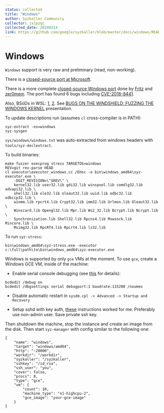 ```yaml
---
status: collected
title: "Windows"
author: Syzkaller Community
collector: jxlpzqc
collected_date: 20240314
link: https://github.com/google/syzkaller/blob/master/docs/windows/README.md
---
```


# Windows

`Windows` support is very raw and preliminary (read, non-working).

There is a [closed-source port at Microsoft](https://github.com/dwizzzle/Presentations/blob/master/David%20Weston%20-%20Keeping%20Windows%20Secure%20-%20Bluehat%20IL%202019.pdf).

There is a more complete
[closed-source Windows port](https://www.slideshare.net/AnthonyLAOUHINETSUEI/wsl-reloaded)
done by [Fritz](https://twitter.com/anarcheuz) and [zer0mem](https://twitter.com/zer0mem).
The port has found 6 bugs including
[CVE-2018-8441](https://portal.msrc.microsoft.com/en-US/security-guidance/advisory/CVE-2018-8441).

Also, BSoDs in WSL: [1](https://twitter.com/yoavalon/status/1102563655743406082), [2](https://twitter.com/NetanelBenSimon/status/1102563950221316096).
See [BUGS ON THE WINDSHIELD: FUZZING THE WINDOWS KERNEL](https://www.offensivecon.org/speakers/2020/netanel-ben-simon-yoav-alon.html) presentation.

To update descriptions run (assumes `cl` cross-compiler is in PATH):
```
syz-extract -os=windows
syz-sysgen
```

`sys/windows/windows.txt` was auto-extracted from windows headers with `tools/syz-declextract`.

To build binaries:
```
make fuzzer execprog stress TARGETOS=windows
REV=git rev-parse HEAD
cl executor\executor_windows.cc /EHsc -o bin\windows_amd64\syz-executor.exe \
	-DGIT_REVISION=\"$REV\" \
	kernel32.lib user32.lib gdi32.lib winspool.lib comdlg32.lib advapi32.lib \
	shell32.lib ole32.lib oleaut32.lib uuid.lib odbc32.lib odbccp32.lib \
	winmm.lib rpcrt4.lib Crypt32.lib imm32.lib Urlmon.lib Oleaut32.lib \
	Winscard.lib Opengl32.lib Mpr.lib Ws2_32.lib Bcrypt.lib Ncrypt.lib \
	Synchronization.lib Shell32.lib Rpcns4.lib Mswsock.lib  Mincore.lib \
	Msimg32.lib RpcRT4.lib Rpcrt4.lib lz32.lib
```

To run `syz-stress`:
```
bin\windows_amd64\syz-stress.exe -executor c:\full\path\to\bin\windows_amd64\syz-executor.exe
```

Windows is supported by only `gce` VMs at the moment.
To use `gce`, create a Windows GCE VM, inside of the machine:

 - Enable serial console debugging (see [this](https://docs.microsoft.com/en-us/windows-hardware/drivers/devtest/boot-parameters-to-enable-debugging) for details):
```
bcdedit /debug on
bcdedit /dbgsettings serial debugport:1 baudrate:115200 /noumex
```

 - Disable automatic restart in `sysdm.cpl -> Advanced -> Startup and Recovery`

 - Setup sshd with key auth, [these](https://winscp.net/eng/docs/guide_windows_openssh_server) instructions worked for me.
   Preferably use non-admin user. Save private ssh key.

Then shutdown the machine, stop the instance and create an image from the disk.
Then start `syz-manager` with config similar to the following one:

```
{
	"name": "windows",
	"target": "windows/amd64",
	"http": ":20000",
	"workdir": "/workdir",
	"syzkaller": "/syzkaller",
	"sshkey": "/id_rsa",
	"ssh_user": "you",
	"cover": false,
	"procs": 8,
	"type": "gce",
	"vm": {
		"count": 10,
		"machine_type": "n1-highcpu-2",
		"gce_image": "your-gce-image"
	}
}
```
